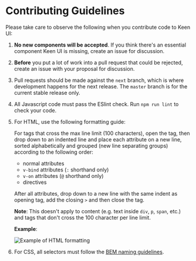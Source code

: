 # Contributing Guidelines

Please take care to observe the following when you contribute code to Keen UI:

1. **No new components will be accepted**. If you think there's an essential component Keen UI is missing, create an issue for discussion.

2. **Before** you put a lot of work into a pull request that could be rejected, create an issue with your proposal for discussion.

3. Pull requests should be made against the `next` branch, which is where development happens for the next release. The `master` branch is for the current stable release only.

4. All Javascript code must pass the ESlint check. Run `npm run lint` to check your code.

5. For HTML, use the following formatting guide:

    For tags that cross the max line limit (100 characters), open the tag, then drop down to an indented line and place each attribute on a new line, sorted alphabetically and grouped (new line separating groups) according to the following order:

    - normal attributes
    - `v-bind` attributes (`:` shorthand only)
    - `v-on` attributes (`@` shorthand only)
    - directives

    After all attributes, drop down to a new line with the same indent as opening tag, add the closing `>` and then close the tag.

    **Note**: This doesn't apply to content (e.g. text inside `div`, `p`, `span`, etc.) and tags that don't cross the 100 character per line limit.

    **Example**:

    ![Example of HTML formatting](https://i.imgur.com/8v4vkRK.png)

6. For CSS, all selectors must follow the [BEM naming guidelines](http://getbem.com/naming/).
